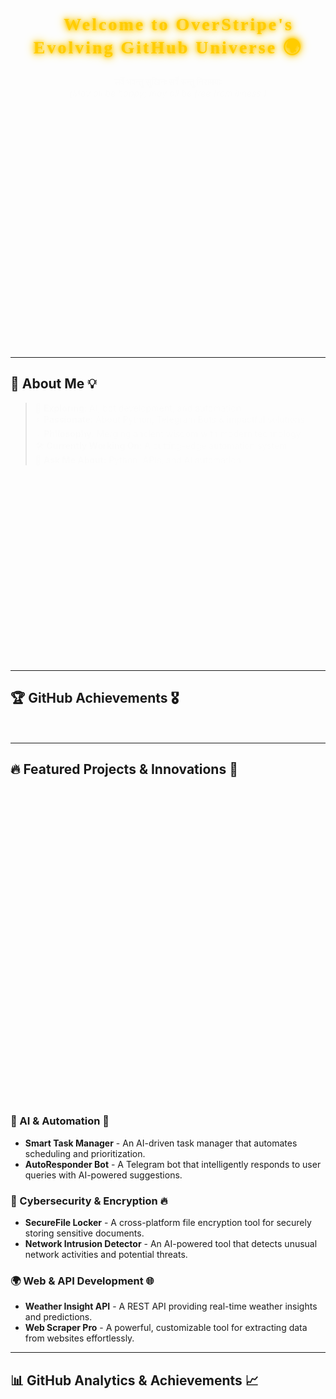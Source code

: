 <h1 align="center" style="color:#ffcc00; text-shadow: 0 0 10px #ffcc00, 0 0 20px #ffcc00; font-family: 'Luckiest Guy', cursive; animation: glowing 2s infinite alternate; letter-spacing: 3px;">
🚀 Welcome to OverStripe's Evolving GitHub Universe 🌍
</h1>

<style>
@keyframes glowing {
  0% { text-shadow: 0 0 5px #ffcc00, 0 0 10px #ffcc00, 0 0 15px #ffcc00; }
  100% { text-shadow: 0 0 20px #ffcc00, 0 0 30px #ffcc00, 0 0 40px #ffcc00; }
}
@keyframes fadeIn {
  from { opacity: 0; }
  to { opacity: 1; }
}
h1, p, img {
  animation: fadeIn 2s ease-in-out;
}
</style>

<p align="center">
  <b>सर्वे भवन्तु सुखिनः सर्वे सन्तु निरामयाः</b><br>
  <i>(May all be happy; may all be free from illness.)</i><br>
  <img src="https://media.giphy.com/media/QTfX9Ejfra3ZmNxh6B/giphy.gif" width="400">
</p>

---

## 🚀 About Me 💡  

> 🌱 **Exploring**: AI, bot development, and automation  
> ⚡ **Passionate**: About Python, Telegram Bots & impactful solutions  
> 💡 **Philosophy**: Merging ancient wisdom with modern technology  
> 🛠 **Currently Working On**: A cutting-edge automation system  
> 💬 **Ask Me About**: Python, APIs, and AI automation  

<p align="center">
  <img src="https://media.giphy.com/media/26tn33aiTi1jkl6H6/giphy.gif" width="300">
</p>

---

## 🏆 GitHub Achievements 🎖  

<p align="center">
  <img src="https://img.shields.io/github/followers/OverStripe?style=social">
  <img src="https://komarev.com/ghpvc/?username=OverStripe&color=brightgreen">
</p>

---

## 🔥 Featured Projects & Innovations 🚀  

<p align="center">
  <img src="https://media.giphy.com/media/L1R1tvI9svkIWwpVYr/giphy.gif" width="500">
</p>  

### 🤖 AI & Automation 🧠
- **Smart Task Manager** - An AI-driven task manager that automates scheduling and prioritization.
- **AutoResponder Bot** - A Telegram bot that intelligently responds to user queries with AI-powered suggestions.

### 🔐 Cybersecurity & Encryption 🔥
- **SecureFile Locker** - A cross-platform file encryption tool for securely storing sensitive documents.
- **Network Intrusion Detector** - An AI-powered tool that detects unusual network activities and potential threats.

### 🌍 Web & API Development 🌐
- **Weather Insight API** - A REST API providing real-time weather insights and predictions.
- **Web Scraper Pro** - A powerful, customizable tool for extracting data from websites effortlessly.

---

## 📊 GitHub Analytics & Achievements 📈  

<p align="center">
  <img src="https://github-profile-trophy.vercel.app/?username=OverStripe&theme=dracula&column=7" width="600">
</p>

<p align="center">
  <img src="https://github-readme-stats.vercel.app/api?username=OverStripe&show_icons=true&theme=radical" width="400">
  <img src="https://github-readme-streak-stats.herokuapp.com/?user=OverStripe&theme=radical" width="400">
</p>

<p align="center">
  <img src="https://activity-graph.herokuapp.com/graph?username=OverStripe&theme=react-dark" width="800">
</p>

---

## 📚 Blog & Learning  

📝 **Recent Articles** (Coming Soon...)  
📖 **Learning**: Rust, AI-driven automation, and blockchain technology  

---

## 🌎 Connect with Me  

<p align="center">
  <a href="https://github.com/OverStripe">
    <img src="https://img.shields.io/badge/GitHub-000?logo=github&logoColor=white&style=for-the-badge">
  </a>
  <a href="https://twitter.com/your_twitter">
    <img src="https://img.shields.io/badge/Twitter-1DA1F2?logo=twitter&logoColor=white&style=for-the-badge">
  </a>
  <a href="https://www.linkedin.com/in/your_linkedin">
    <img src="https://img.shields.io/badge/LinkedIn-0A66C2?logo=linkedin&logoColor=white&style=for-the-badge">
  </a>
</p>

---

## 🎨 Fun Corner  
- 🎯 **Favorite Quote:** "Code is like humor. When you have to explain it, it’s bad."  
- 🕹 **Hobby:** Experimenting with APIs and learning new frameworks  
- 🍀 **Philosophy:** Merge ancient teachings with cutting-edge tech for a better world  

---

<p align="center">✨ Crafted with passion and innovation by <b>OverStripe</b> ✨</p>
